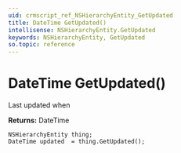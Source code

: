```yaml
---
uid: crmscript_ref_NSHierarchyEntity_GetUpdated
title: DateTime GetUpdated()
intellisense: NSHierarchyEntity.GetUpdated
keywords: NSHierarchyEntity, GetUpdated
so.topic: reference
---
```


# DateTime GetUpdated()

Last updated when

**Returns:** DateTime

```crmscript
NSHierarchyEntity thing;
DateTime updated  = thing.GetUpdated();
```

